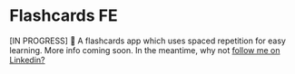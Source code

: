# Flashcards FE

[IN PROGRESS] 👷 A flashcards app which uses spaced repetition for easy learning.
More info coming soon. In the meantime, why not [follow me on Linkedin?](https://linkedin.com/in/fraulueneburg)

